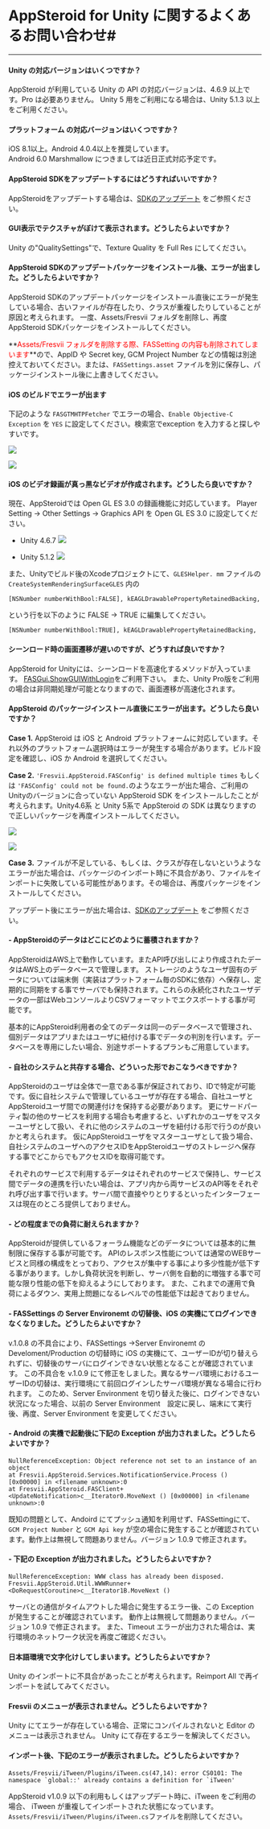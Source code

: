 # AppSteroid for Unity に関するよくあるお問い合わせ#


----------
#### Unity の対応バージョンはいくつですか？
AppSteroid が利用している Unity の API の対応バージョンは、4.6.9 以上です。Pro は必要ありません。
Unity 5 用をご利用になる場合は、Unity 5.1.3 以上をご利用ください。

#### プラットフォーム の対応バージョンはいくつですか？
iOS 8.1以上。Android 4.0.4以上を推奨しています。  
Android 6.0 Marshmallow につきましては近日正式対応予定です。

#### AppSteroid SDKをアップデートするにはどうすればいいですか？
AppSteroidをアップデートする場合は、[SDKのアップデート](AppSteroidSDKのアップデート.md) をご参照ください。

#### GUI表示でテクスチャがぼけて表示されます。どうしたらよいですか？

Unity の"QualitySettings"で、Texture Quality を Full Res にしてください。

#### AppSteroid SDKのアップデートパッケージをインストール後、エラーが出ました。どうしたらよいですか？

AppSteroid SDKのアップデートパッケージをインストール直後にエラーが発生している場合、古いファイルが存在したり、クラスが重複したりしていることが原因と考えられます。
一度、Assets/Fresvii フォルダを削除し、再度 AppSteroid SDKパッケージをインストールしてください。

**<span style="color:red">Assets/Fresvii フォルダを削除する際、FASSetting の内容も削除されてしまいます</span>**ので、AppID や Secret key, GCM Project Number などの情報は別途控えておいてください。または、`FASSettings.asset` ファイルを別に保存し、パッケージインストール後に上書きしてください。

#### iOS のビルドでエラーが出ます

下記のような `FASGTMHTPFetcher` でエラーの場合、`Enable Objective-C Exception` を `YES` に設定してください。検索窓でexception を入力すると探しやすいです。

![](Images/FASGTMHTPFetcher-Error.png)

![](Images/BuildSetting-Objectvie-exception.png)

#### iOS のビデオ録画が真っ黒なビデオが作成されます。どうしたら良いですか？

現在、AppSteroidでは Open GL ES 3.0 の録画機能に対応しています。
Player Setting -> Other Settings -> Graphics API を Open GL ES 3.0 に設定してください。

- Unity 4.6.7
![](Images/VideoRecordingSetting.png)

- Unity 5.1.2
![](Images/VideoRecordingSettingUnity5.png)

また、Unityでビルド後のXcodeプロジェクトにて、`GLESHelper. mm` ファイルの `CreateSystemRenderingSurfaceGLES` 内の

    [NSNumber numberWithBool:FALSE], kEAGLDrawablePropertyRetainedBacking,

という行を以下のように FALSE -> TRUE に編集してください。

    [NSNumber numberWithBool:TRUE], kEAGLDrawablePropertyRetainedBacking,

#### シーンロード時の画面遷移が遅いのですが、どうすれば良いですか？

AppSteroid for Unityには、シーンロードを高速化するメソッドが入っています。
[FASGui.ShowGUIWithLogin](https://github.com/fresvii/appsteroid-sdk-unity-documents/blob/master/ja/Specs/Spec-FASGui.md#FASGui.ShowGUIWithLogin)をご利用下さい。
また、Unity Pro版をご利用の場合は非同期処理が可能となりますので、画面遷移が高速化されます。

#### AppSteroid のパッケージインストール直後にエラーが出ます。どうしたら良いですか？
**Case 1.** AppSteroid は iOS と Android プラットフォームに対応しています。それ以外のプラットフォーム選択時はエラーが発生する場合があります。ビルド設定を確認し、iOS か Android を選択してください。

**Case 2.** `'Fresvii.AppSteroid.FASConfig' is defined multiple times` もしくは `'FASConfig' could not be found.`のようなエラーが出た場合、ご利用のUnityのバージョンに合っていない AppSteroid SDK をインストールしたことが考えられます。Unity4.6系 と Unity 5系で AppSteroid の SDK は異なりますので正しいパッケージを再度インストールしてください。

![](Images/invalid_SDK_Version.png)

![](Images/invalid_SDK_Version2.png)

**Case 3.** ファイルが不足している、もしくは、クラスが存在しないというようなエラーが出た場合は、パッケージのインポート時に不具合があり、ファイルをインポートに失敗している可能性があります。その場合は、再度パッケージをインストールしてください。

アップデート後にエラーが出た場合は、[SDKのアップデート](AppSteroidSDKのアップデート.md) をご参照ください。

#### <a name="apsanddatabase">- AppSteroidのデータはどこにどのように蓄積されますか？</a>
AppSteroidはAWS上で動作しています。またAPI呼び出しにより作成されたデータはAWS上のデータベースで管理します。
ストレージのようなユーザ固有のデータについては端末側（実装はプラットフォーム毎のSDKに依存）へ保存し、定期的に同期をする事でサーバでも保持されます。これらの永続化されたユーザデータの一部はWebコンソールよりCSVフォーマットでエクスポートする事が可能です。

基本的にAppSteroid利用者の全てのデータは同一のデータベースで管理され、個別データはアプリまたはユーザに紐付ける事でデータの判別を行います。データベースを専用にしたい場合、別途サポートするプランもご用意しています。

#### <a name="commonsystem">- 自社のシステムと共存する場合、どういった形でおこなうべきですか？</a>
AppSteroidのユーザは全体で一意である事が保証されており、IDで特定が可能です。仮に自社システムで管理しているユーザが存在する場合、自社ユーザとAppSteroidユーザ間での関連付けを保持する必要があります。
更にサードパーティ製の他のサービスを利用する場合も考慮すると、いずれかのユーザをマスターユーザとして扱い、それに他のシステムのユーザを紐付ける形で行うのが良いかと考えられます。
仮にAppSteroidユーザをマスターユーザとして扱う場合、自社システムのユーザへのアクセスIDをAppSteroidユーザのストレージへ保存する事でどこからでもアクセスIDを取得可能です。

それぞれのサービスで利用するデータはそれぞれのサービスで保持し、サービス間でデータの連携を行いたい場合は、アプリ内から両サービスのAPI等をそれぞれ呼び出す事で行います。サーバ間で直接やりとりするといったインターフェースは現在のところ提供しておりません。


#### <a name="loadtest">- どの程度までの負荷に耐えられますか？</a>
AppSteroidが提供しているフォーラム機能などのデータについては基本的に無制限に保存する事が可能です。
APIのレスポンス性能については通常のWEBサービスと同様の構成をとっており、アクセスが集中する事により多少性能が低下する事があります。しかし負荷状況を判断し、サーバ側を自動的に増強する事で可能な限り性能の低下を抑えるようにしております。
また、これまでの運用で負荷によるダウン、実用上問題になるレベルでの性能低下は起きておりません。

#### - FASSettings の Server Environemt の切替後、iOS の実機にてログインできなくなりました。どうしたらよいですか？
v.1.0.8 の不具合により、FASSettings ->Server Environemt の Develoment/Production の切替時に iOS の実機にて、ユーザーIDが切り替えられずに、切替後のサーバにログインできない状態となることが確認されています。
この不具合を v.1.0.9 にて修正をしました。異なるサーバ環境におけるユーザーIDの切替は、実行環境にて前回ログインしたサーバ環境が異なる場合に行われます。
このため、Server Environment を切り替えた後に、ログインできない状況になった場合、以前の Server Environment　設定に戻し、端末にて実行後、再度、Server Environment を変更してください。

#### - Android の実機で起動後に下記の Exception が出力されました。どうしたらよいですか？
    NullReferenceException: Object reference not set to an instance of an object
    at Fresvii.AppSteroid.Services.NotificationService.Process () [0x00000] in <filename unknown>:0
    at Fresvii.AppSteroid.FASClient+<UpdateNotification>c__Iterator0.MoveNext () [0x00000] in <filename unknown>:0


既知の問題として、Andoird にてプッシュ通知を利用せず、FASSettingにて、`GCM Project Number` と `GCM Api key` が空の場合に発生することが確認されています。動作上は無視して問題ありません。バージョン 1.0.9 で修正されます。

#### - 下記の Exception が出力されました。どうしたらよいですか？
    NullReferenceException: WWW class has already been disposed.
    Fresvii.AppSteroid.Util.WWWRunner+<DoRequestCoroutine>c__Iterator1B.MoveNext ()

  サーバとの通信がタイムアウトした場合に発生するエラー後、この Exception が発生することが確認されています。
  動作上は無視して問題ありません。バージョン 1.0.9 で修正されます。
  また、Timeout エラーが出力された場合は、実行環境のネットワーク状況を再度ご確認ください。

#### 日本語環境で文字化けしてしまいます。どうしたらよいですか？
Unity のインポートに不具合があったことが考えられます。Reimport All で再インポートを試してみてください。

#### Fresvii のメニューが表示されません。どうしたらよいですか？
Unity にてエラーが存在している場合、正常にコンパイルされないと Editor のメニューは表示されません。
Unity にて存在するエラーを解決してください。

#### インポート後、下記のエラーが表示されました。どうしたらよいですか？

    Assets/Fresvii/iTween/Plugins/iTween.cs(47,14): error CS0101: The namespace `global::' already contains a definition for `iTween'

AppSteroid v1.0.9 以下の利用もしくはアップデート時に、iTween をご利用の場合、 iTween が重複してインポートされた状態になっています。 `Assets/Fresvii/iTween/Plugins/iTween.cs`ファイルを削除してください。
